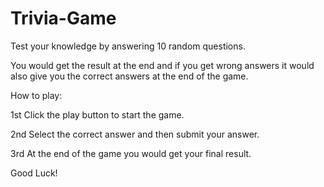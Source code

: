 # Trivia-Game

Test your knowledge by answering 10 random questions.

You would get the result at the end and if you get wrong answers it would also give you the correct answers at the end of the game.

How to play:

1st Click the play button to start the game.


2nd Select the correct answer and then submit your answer.


3rd At the end of the game you would get your final result.

Good Luck!
